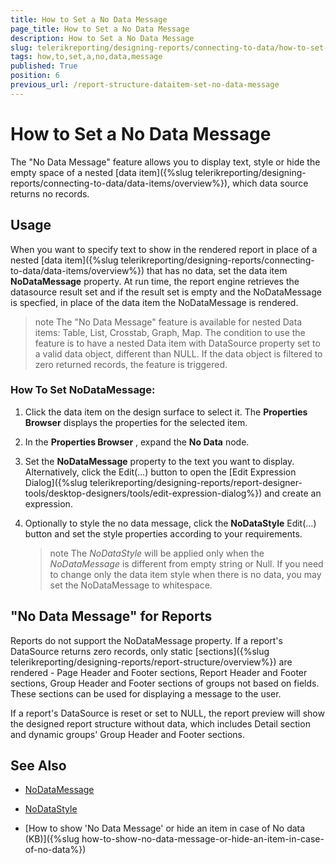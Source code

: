 ```yaml
---
title: How to Set a No Data Message
page_title: How to Set a No Data Message 
description: How to Set a No Data Message
slug: telerikreporting/designing-reports/connecting-to-data/how-to-set-a-no-data-message
tags: how,to,set,a,no,data,message
published: True
position: 6
previous_url: /report-structure-dataitem-set-no-data-message
---
```


# How to Set a No Data Message

The "No Data Message" feature allows you to display text, style or hide the empty space of a nested [data item]({%slug telerikreporting/designing-reports/connecting-to-data/data-items/overview%}), which data source returns no records. 

## Usage

When you want to specify text to show in the rendered report in place of a nested [data item]({%slug telerikreporting/designing-reports/connecting-to-data/data-items/overview%}) that has no data, set the data item __NoDataMessage__ property. At run time, the report engine retrieves the datasource result set and if the result set is empty and the NoDataMessage is specfied, in place of the data item the NoDataMessage is rendered. 

>note The "No Data Message" feature is available for nested Data items: Table, List, Crosstab, Graph, Map. 
>The condition to use the feature is to have a nested Data item with DataSource property set to a valid data object, different than NULL. If the data object is filtered to zero returned records, the feature is triggered. 

### How To Set NoDataMessage:

1. Click the data item on the design surface to select it. The __Properties Browser__ displays the properties for the selected item. 

1. In the __Properties Browser__ , expand the __No Data__ node. 

1. Set the __NoDataMessage__ property to the text you want to display. Alternatively, click the Edit(…) button to open the [Edit Expression Dialog]({%slug telerikreporting/designing-reports/report-designer-tools/desktop-designers/tools/edit-expression-dialog%}) and create an expression. 

1. Optionally to style the no data message, click the __NoDataStyle__ Edit(…) button and set the style properties according to your requirements. 

   >note The _NoDataStyle_ will be applied only when the _NoDataMessage_ is different from empty string or Null. If you need to change only the data item style when there is no data, you may set the NoDataMessage to whitespace.

        
## "No Data Message" for Reports

Reports do not support the NoDataMessage property. If a report's DataSource returns zero records, only static [sections]({%slug telerikreporting/designing-reports/report-structure/overview%}) are rendered - Page Header and Footer sections, Report Header and Footer sections, Group Header and Footer sections of groups not based on fields. These sections can be used for displaying a message to the user. 

If a report's DataSource is reset or set to NULL, the report preview will show the designed report structure without data, which includes Detail section and dynamic groups' Group Header and Footer sections. 

## See Also

 * [NoDataMessage](/reporting/api/Telerik.Reporting.DataItem#Telerik_Reporting_DataItem_NoDataMessage)

 * [NoDataStyle](/reporting/api/Telerik.Reporting.DataItem#Telerik_Reporting_DataItem_NoDataStyle)

 * [How to show 'No Data Message' or hide an item in case of No data (KB)]({%slug how-to-show-no-data-message-or-hide-an-item-in-case-of-no-data%})  
